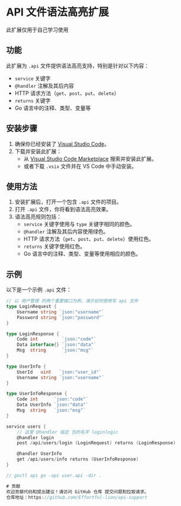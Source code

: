 # API 文件语法高亮扩展
此扩展仅用于自己学习使用

## 功能

此扩展为 `.api` 文件提供语法高亮支持，特别是针对以下内容：
- `service` 关键字
- `@handler` 注解及其后内容
- HTTP 请求方法（`get`、`post`、`put`、`delete`）
- `returns` 关键字
- Go 语言中的注释、类型、变量等

## 安装步骤

1. 确保你已经安装了 [Visual Studio Code](https://code.visualstudio.com/)。
2. 下载并安装此扩展：
   - 从 [Visual Studio Code Marketplace](https://marketplace.visualstudio.com/vscode) 搜索并安装此扩展。
   - 或者下载 `.vsix` 文件并在 VS Code 中手动安装。

## 使用方法

1. 安装扩展后，打开一个包含 `.api` 文件的项目。
2. 打开 `.api` 文件，你将看到语法高亮效果。
3. 语法高亮规则包括：
   - `service` 关键字使用与 `type` 关键字相同的颜色。
   - `@handler` 注解及其后内容使用绿色。
   - HTTP 请求方法（`get`、`post`、`put`、`delete`）使用红色。
   - `returns` 关键字使用红色。
   - Go 语言中的注释、类型、变量等使用相应的颜色。

## 示例

以下是一个示例 `.api` 文件：

```go
// 以 用户管理 的两个重要接口为例，演示如何使用写 api 文件
type LoginRequest {
    Username string `json:"username"`
    Password string `json:"password"`
}

type LoginResponse {
    Code int         `json:"code"`
    Data interface{} `json:"data"`
    Msg  string      `json:"msg"`
}

type UserInfo {
    UserId   uint   `json:"user_id"`
    Username string `json:"username"`
}

type UserInfoResponse {
    Code int      `json:"code"`
    Data UserInfo `json:"data"`
    Msg  string   `json:"msg"`
}

service users {
    // 这里 @handler 指定 包的名字 loginlogic
    @handler login
    post /api/users/login (LoginRequest) returns (LoginResponse)

    @handler UserInfo
    get /api/users/info returns (UserInfoResponse)
}

// goctl api go -api user.api -dir .

# 贡献
欢迎贡献代码和提出建议！请访问 GitHub 仓库 提交问题和拉取请求。
仓库地址：https://github.com/Effortful-lion/api-support
